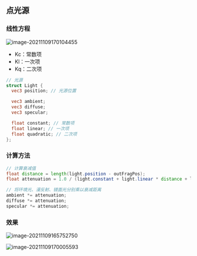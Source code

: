 ## 点光源

### 线性方程

![image-20211109170104455](image-20211109170104455.png)

- Kc：常数项
- Kl：一次项
- Kq：二次项

```glsl
// 光源
struct Light {
  vec3 position; // 光源位置

  vec3 ambient;
  vec3 diffuse;
  vec3 specular;

  float constant; // 常数项
  float linear; // 一次项
  float quadratic; // 二次项
};
```

### 计算方法

```glsl
// 计算衰减值
float distance = length(light.position - outFragPos);
float attenuation = 1.0 / (light.constant + light.linear * distance + light.quadratic * pow(distance, 2.0));

// 将环境光、漫反射、镜面光分别乘以衰减距离
ambient *= attenuation;
diffuse *= attenuation;
specular *= attenuation;
```

### 效果

![image-20211109165752750](image-20211109165752750.png)

![image-20211109170005593](image-20211109170005593.png)

